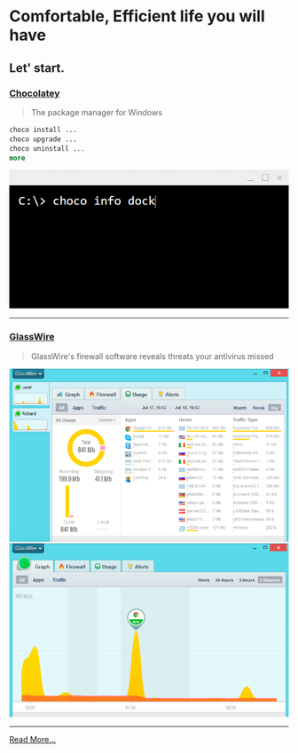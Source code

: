 # Comfortable, Efficient life you will have

## Let' start.

### [Chocolatey](https://chocolatey.org/)
> The package manager for Windows
``` cmd
choco install ...
choco upgrade ...
choco uninstall ...
more
```
![Chocolatey use](./img/chocolatey.gif)
 
 ---

 ### [GlassWire](https://www.glasswire.com/)
> GlassWire's firewall software reveals threats your antivirus missed

![glasswire](./img/glasswire1.png)
![glasswire](./img/glasswire2.png)

---
 [Read More...](./windows/my_win.md)

